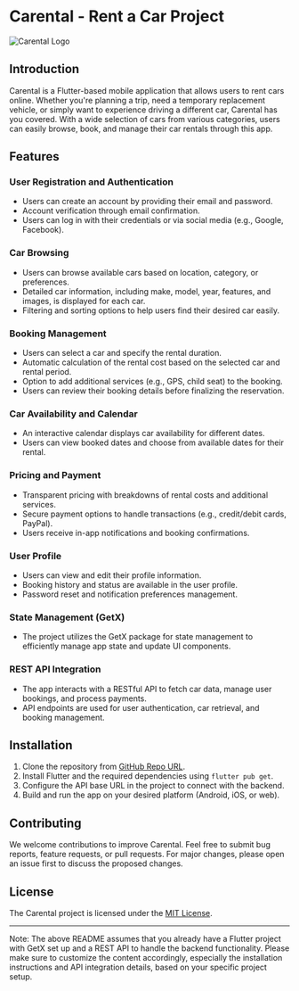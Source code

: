 # Carental - Rent a Car Project

![Carental Logo](https://example.com/carental_logo.png)

## Introduction

Carental is a Flutter-based mobile application that allows users to rent cars online. Whether you're planning a trip, need a temporary replacement vehicle, or simply want to experience driving a different car, Carental has you covered. With a wide selection of cars from various categories, users can easily browse, book, and manage their car rentals through this app.

## Features

### User Registration and Authentication

- Users can create an account by providing their email and password.
- Account verification through email confirmation.
- Users can log in with their credentials or via social media (e.g., Google, Facebook).

### Car Browsing

- Users can browse available cars based on location, category, or preferences.
- Detailed car information, including make, model, year, features, and images, is displayed for each car.
- Filtering and sorting options to help users find their desired car easily.

### Booking Management

- Users can select a car and specify the rental duration.
- Automatic calculation of the rental cost based on the selected car and rental period.
- Option to add additional services (e.g., GPS, child seat) to the booking.
- Users can review their booking details before finalizing the reservation.

### Car Availability and Calendar

- An interactive calendar displays car availability for different dates.
- Users can view booked dates and choose from available dates for their rental.

### Pricing and Payment

- Transparent pricing with breakdowns of rental costs and additional services.
- Secure payment options to handle transactions (e.g., credit/debit cards, PayPal).
- Users receive in-app notifications and booking confirmations.

### User Profile

- Users can view and edit their profile information.
- Booking history and status are available in the user profile.
- Password reset and notification preferences management.

### State Management (GetX)

- The project utilizes the GetX package for state management to efficiently manage app state and update UI components.

### REST API Integration

- The app interacts with a RESTful API to fetch car data, manage user bookings, and process payments.
- API endpoints are used for user authentication, car retrieval, and booking management.

## Installation

1. Clone the repository from [GitHub Repo URL](https://github.com/yourusername/carental_flutter.git).
2. Install Flutter and the required dependencies using `flutter pub get`.
3. Configure the API base URL in the project to connect with the backend.
4. Build and run the app on your desired platform (Android, iOS, or web).

## Contributing

We welcome contributions to improve Carental. Feel free to submit bug reports, feature requests, or pull requests. For major changes, please open an issue first to discuss the proposed changes.

## License

The Carental project is licensed under the [MIT License](https://opensource.org/licenses/MIT).

---

Note: The above README assumes that you already have a Flutter project with GetX set up and a REST API to handle the backend functionality. Please make sure to customize the content accordingly, especially the installation instructions and API integration details, based on your specific project setup.
